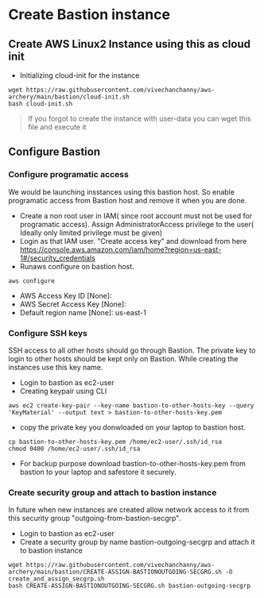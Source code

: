 # Create Bastion instance
## Create AWS Linux2 Instance using this as cloud init
- Initializing cloud-init for the instance
```
wget https://raw.githubusercontent.com/vivechanchanny/aws-archery/main/bastion/cloud-init.sh
bash cloud-init.sh
```
> If you forgot to create the instance with user-data you can wget this file and execute it
## Configure Bastion
### Configure programatic access
We would be launching insstances using this bastion host. So enable programatic access from Bastion host and remove it when you are done.
- Create a non root user in IAM( since root account must not be used for programatic access). Assign AdministratorAccess privilege to the user( Ideally only limited privilege must be given)
- Login as that IAM user. "Create access key" and download from here https://console.aws.amazon.com/iam/home?region=us-east-1#/security_credentials
- Runaws configure on bastion host.
```
aws configure
```
  - AWS Access Key ID [None]: 
  - AWS Secret Access Key [None]: 
  - Default region name [None]: us-east-1
### Configure SSH keys
SSH access to all other hosts should go through Bastion. The private key to login to other hosts should be kept only on Bastion. While creating the instances use this key name.
- Login to bastion as ec2-user
- Creating keypair using CLI
```
aws ec2 create-key-pair --key-name bastion-to-other-hosts-key --query 'KeyMaterial' --output text > bastion-to-other-hosts-key.pem
```
- copy the private key you donwloaded on your laptop to bastion host.
```
cp bastion-to-other-hosts-key.pem /home/ec2-user/.ssh/id_rsa
chmod 0400 /home/ec2-user/.ssh/id_rsa
```
- For backup purpose download bastion-to-other-hosts-key.pem from bastion to your laptop and safestore it securely.
### Create security group and attach to bastion instance
In future when new instances are created allow network access to it from this security group "outgoing-from-bastion-secgrp".
- Login to bastion as ec2-user
- Create a security group by name bastion-outgoing-secgrp and attach it to bastion instance
```
wget https://raw.githubusercontent.com/vivechanchanny/aws-archery/main/bastion/CREATE-ASSIGN-BASTIONOUTGOING-SECGRG.sh -O create_and_assign_secgrp.sh
bash CREATE-ASSIGN-BASTIONOUTGOING-SECGRG.sh bastion-outgoing-secgrp
```
